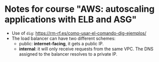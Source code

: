 # Notes for course "AWS: autoscaling applications with ELB and ASG"

* Use of `dig`: https://rm-rf.es/como-usar-el-comando-dig-ejemplos/
* The load balancer can have two different schemes:
  - public: **internet-facing**, it gets a public IP.
  - **internal**: it will only receive requests from the same VPC. The DNS assigned to the balancer resolves to a private IP.
